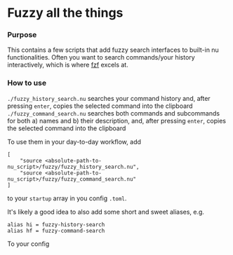 # Fuzzy all the things

### Purpose

This contains a few scripts that add fuzzy search interfaces to built-in nu functionalities. Often you
want to search commands/your history interactively, which is where [fzf](https://github.com/junegunn/fzf) excels at.


### How to use

`./fuzzy_history_search.nu` searches your command history and, after pressing `enter`, copies the selected command into the clipboard
`./fuzzy_command_search.nu` searches both commands and subcommands for both a) names and b) their description, and, after pressing `enter`, copies the selected command into the clipboard

To use them in your day-to-day workflow, add 
```
[
    "source <absolute-path-to-nu_script>/fuzzy/fuzzy_history_search.nu", 
    "source <absolute-path-to-nu_script>/fuzzy/fuzzy_command_search.nu"
]
```


to your `startup` array in you config `.toml`.

It's likely a good idea to  also add some short and sweet aliases, e.g.

```
alias hi = fuzzy-history-search
alias hf = fuzzy-command-search
```

To your config
